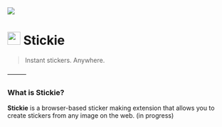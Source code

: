 <img src="https://cdn.discordapp.com/attachments/1096174778622148768/1096902070604411040/banner2Artboard_1.png">

# <img src="https://cdn.discordapp.com/attachments/1096174778622148768/1096888467331489853/stickie3.png" width="29px"> Stickie
> Instant stickers. Anywhere.
> 
———
### What is Stickie?

**Stickie** is a browser-based sticker making extension that allows you to create stickers from any image on the web.
(in progress)
